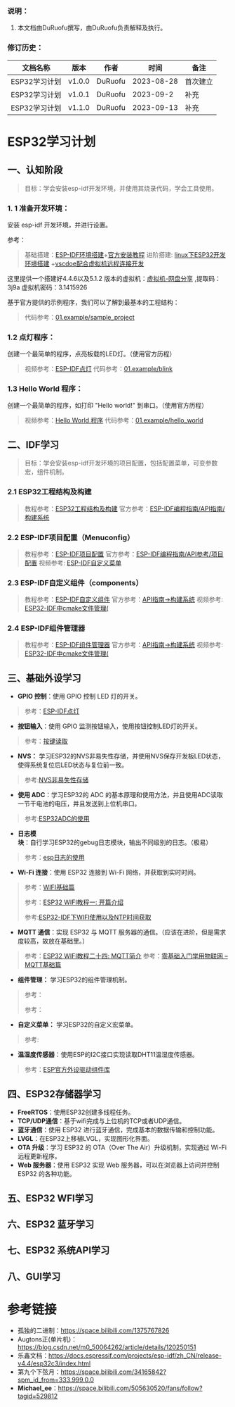 ### 说明：

1. 本文档由DuRuofu撰写，由DuRuofu负责解释及执行。
### 修订历史：

| 文档名称                     | 版本   | 作者    | 时间       | 备注     |
| ---------------------------- | ------ | ------- | ---------- | -------- |
| ESP32学习计划 | v1.0.0 | DuRuofu | 2023-08-28 | 首次建立 |
| ESP32学习计划 | v1.0.1 | DuRuofu | 2023-09-2 | 补充 |
| ESP32学习计划 | v1.1.0 | DuRuofu | 2023-09-13 | 补充 |
# ESP32学习计划

## 一、认知阶段

> 目标：学会安装esp-idf开发环境，并使用其烧录代码，学会工具使用。

### 1. 1  **准备开发环境**：

安装 esp-idf 开发环境，并进行设置。

参考：

>基础搭建：[ESP-IDF环境搭建](https://www.bilibili.com/video/BV1E841177Tu/?spm_id_from=333.999.0.0&vd_source=ef5a0ab0106372751602034cdd9ab98e)+[官方安装教程](https://docs.espressif.com/projects/esp-idf/zh_CN/v5.1.2/esp32/get-started/index.html#get-started-how-to-get-esp-idf)
>进阶搭建: [linux下ESP32开发环境搭建](https://duruofu.github.io/2024/01/25/4.%E7%A1%AC%E4%BB%B6%E7%9B%B8%E5%85%B3/MCU/ESP32/%E6%90%AD%E5%BB%BAesp-idf%E5%BC%80%E5%8F%91%E7%8E%AF%E5%A2%83/#%E5%9B%9B%E3%80%81-%E9%85%8D%E7%BD%AE%E5%BF%AB%E6%8D%B7%E6%8C%87%E4%BB%A4) +[vscdoe配合虚拟机远程连接开发](https://duruofu.github.io/2024/01/30/4.%E7%A1%AC%E4%BB%B6%E7%9B%B8%E5%85%B3/MCU/ESP32/vscdoe+%E8%99%9A%E6%8B%9F%E6%9C%BA%E5%BC%80%E5%8F%91ESP32/#2-2-%E6%89%8B%E8%BE%93%E5%91%BD%E4%BB%A4%E5%A4%AA%E9%BA%BB%E7%83%A6%E7%9A%84%E9%97%AE%E9%A2%98)

这里提供一个搭建好4.4.6以及5.1.2 版本的虚拟机：[虚拟机-网盘分享](https://www.alipan.com/s/i8yiHDk8nMN) ,提取码：3j9a
虚拟机密码：3.1415926

基于官方提供的示例程序，我们可以了解到最基本的工程结构：

>代码参考：[01.example/sample_project](https://github.com/DuRuofu/ESP32_Learning/tree/master/01.example/sample_project)

### 1.2 点灯程序：

创建一个最简单的程序，点亮板载的LED灯。（使用官方历程）

>视频参考：[ESP-IDF点灯](https://www.bilibili.com/video/BV1nR4y1o7VE/?spm_id_from=333.788&vd_source=ef5a0ab0106372751602034cdd9ab98e)
>代码参考：[01.example/blink](https://github.com/DuRuofu/ESP32_Learning/tree/master/01.example/blink)

### 1.3 **Hello World 程序**：
  
  创建一个最简单的程序，如打印 "Hello world!" 到串口。（使用官方历程）
  
> 视频参考：[Hello World 程序](https://www.bilibili.com/video/BV1Rd4y1b7CE/?spm_id_from=333.788&vd_source=ef5a0ab0106372751602034cdd9ab98e)
> 代码参考：[01.example/hello_world](https://github.com/DuRuofu/ESP32_Learning/tree/master/01.example/hello_world)

## 二、IDF学习

> 目标：学会安装esp-idf开发环境的项目配置，包括配置菜单，可变参数宏，组件机制。

### 2.1  ESP32工程结构及构建

> 教程参考：[ESP32工程结构及构建](02.IDF开发入门/2.1-ESP32工程结构及构建/ESP32工程结构及构建.md)
> 官方参考：[ESP-IDF编程指南/API指南/构建系统](https://docs.espressif.com/projects/esp-idf/zh_CN/latest/esp32/api-guides/build-system.html)

### 2.2  ESP-IDF项目配置（Menuconfig）

> 教程参考：[ESP-IDF项目配置](02.IDF开发入门/2.2-ESP-IDF项目配置/ESP-IDF项目配置.md)
> 官方参考：[ESP-IDF编程指南/API参考/项目配置](https://docs.espressif.com/projects/esp-idf/zh_CN/latest/esp32/api-reference/kconfig.html)
> 视频参考:   [ESP-IDF自定义菜单](https://www.bilibili.com/video/BV1S44y1D7cf/?spm_id_from=333.999.0.0&vd_source=ef5a0ab0106372751602034cdd9ab98e)

### 2.3  ESP-IDF自定义组件（components）


> 教程参考：[ESP-IDF自定义组件](02.IDF开发入门/2.3-ESP-IDF自定义组件/ESP-IDF自定义组件.md)
> 官方参考：[API指南->构建系统](https://docs.espressif.com/projects/esp-idf/zh_CN/latest/esp32/api-guides/build-system.html#component-configuration)
> 视频参考:  [ESP32-IDF中cmake文件管理(](https://www.bilibili.com/video/BV1w14y1s7oy/?spm_id_from=333.999.0.0&vd_source=ef5a0ab0106372751602034cdd9ab98e)

### 2.4  ESP-IDF组件管理器

> 教程参考：[ESP-IDF组件管理器](02.IDF开发入门/2.4-ESP-IDF组件管理器/ESP-IDF组件管理器.md)
> 官方参考：[API指南->构建系统](https://docs.espressif.com/projects/esp-idf/zh_CN/latest/esp32/api-guides/build-system.html#component-configuration)
> 视频参考:  [ESP32-IDF中cmake文件管理(](https://www.bilibili.com/video/BV1w14y1s7oy/?spm_id_from=333.999.0.0&vd_source=ef5a0ab0106372751602034cdd9ab98e)


## 三、基础外设学习

- **GPIO 控制**：使用 GPIO 控制 LED 灯的开关。
>参考：[ESP-IDF点灯](https://www.bilibili.com/video/BV1nR4y1o7VE/?spm_id_from=333.788&vd_source=ef5a0ab0106372751602034cdd9ab98e)

- **按钮输入**：使用 GPIO 监测按钮输入，使用按钮控制LED灯的开关。
>参考：[按键读取](https://blog.csdn.net/qq_24550925/article/details/85335516)

- **NVS：** 学习ESP32的NVS非易失性存储，并使用NVS保存开发板LED状态，使得系统复位后LED状态与复位前一致。
>参考:[NVS非易失性存储](https://www.bilibili.com/video/BV1nW4y1g7c5/?spm_id_from=333.999.0.0&vd_source=ef5a0ab0106372751602034cdd9ab98e)

- **使用 ADC**：学习ESP32的 ADC 的基本原理和使用方法，并且使用ADC读取一节干电池的电压，并且发送到上位机串口。

>参考:[ESP32ADC的使用](https://blog.csdn.net/m0_50064262/article/details/118817032)

- **日志模块**：自行学习ESP32的gebug日志模块，输出不同级别的日志。（极易）

>参考：[esp日志的使用](https://www.bilibili.com/video/BV1KG4y1d7Ed/?spm_id_from=333.788&vd_source=ef5a0ab0106372751602034cdd9ab98e)

- **Wi-Fi 连接**：使用 ESP32 连接到 Wi-Fi 网络，并获取到实时时间。

> 参考：[WIFI基础篇](https://www.bilibili.com/video/BV16G4y1g72w/?spm_id_from=333.999.0.0&vd_source=ef5a0ab0106372751602034cdd9ab98e)
>
> 参考：[ESP32 WIFI教程一: 开篇介绍](https://www.bilibili.com/video/BV1Dd4y1B7RT/?spm_id_from=333.337.search-card.all.click&vd_source=ef5a0ab0106372751602034cdd9ab98e)
>
> 参考:[ESP32-IDF下WIFI使用以及NTP时间获取](https://www.bilibili.com/video/BV1Ug411s7Ue/?spm_id_from=333.999.0.0&vd_source=ef5a0ab0106372751602034cdd9ab98e)

- **MQTT 通信**：实现 ESP32 与 MQTT 服务器的通信。（应该在进阶，但是需求度较高，故放在基础里。）

> 参考：[ESP32 WIFI教程二十四: MQTT简介](https://www.bilibili.com/video/BV1gG411u7DG/?spm_id_from=333.788&vd_source=ef5a0ab0106372751602034cdd9ab98e)
> 参考：[零基础入门学用物联网 – MQTT基础篇](http://www.taichi-maker.com/homepage/esp8266-nodemcu-iot/iot-tuttorial/mqtt-tutorial/)

- **组件管理：** 学习ESP32的组件管理机制。

> 参考：
>
> 参考：

- **自定义菜单：** 学习ESP32的自定义宏菜单。

> 参考:

- **温湿度传感器**：使用ESP的I2C接口实现读取DHT11温湿度传感器。

> 参考：[ESP官方外设驱动组件库](https://github.com/UncleRus/esp-idf-lib)



## 四、ESP32存储器学习

- **FreeRTOS**：使用ESP32创建多线程任务。
- **TCP/UDP通信**：基于wifi完成与上位机的TCP或者UDP通信。
- **蓝牙通信**：使用 ESP32 进行蓝牙通信，完成基本的数据传输和控制功能。
- **LVGL**：在ESP32上移植LVGL，实现图形化界面。
- **OTA 升级**：学习 ESP32 的 OTA（Over The Air）升级机制，实现通过 Wi-Fi 远程更新程序。
- **Web 服务器**：使用 ESP32 实现 Web 服务器，可以在浏览器上访问并控制 ESP32 的各种功能。


## 五、ESP32 WFI学习


## 六、ESP32 蓝牙学习


## 七、ESP32 系统API学习


## 八、GUI学习



# 参考链接

- 孤独的二进制：https://space.bilibili.com/1375767826
- Augtons正(单片机)：https://blog.csdn.net/m0_50064262/article/details/120250151
- 乐鑫文档：https://docs.espressif.com/projects/esp-idf/zh_CN/release-v4.4/esp32c3/index.html
- 第九个下弦月：https://space.bilibili.com/34165842?spm_id_from=333.999.0.0
- **Michael_ee**：https://space.bilibili.com/505630520/fans/follow?tagid=529812
